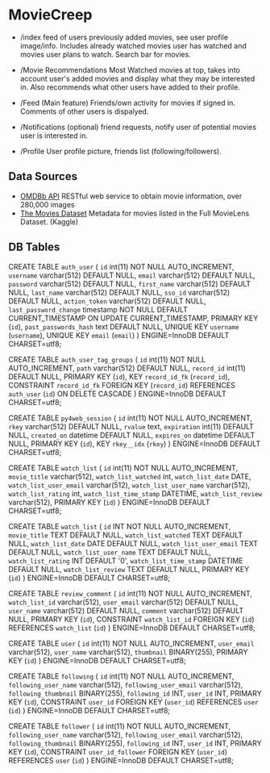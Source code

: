 # MovieCreep
- /index 
    feed of users previously added movies, see user profile image/info. Includes already watched movies user has watched and movies user plans to watch. Search bar for movies.

- /Movie Recommendations
Most Watched movies at top, takes into account user's added movies and display what they may be interested in. Also recommends what other users have added to their profile.

- /Feed (Main feature)
    Friends/own activity for movies if signed in. Comments of other users is dispalyed.

- /Notifications (optional)
    friend requests, notify user of potential movies user is interested in.

- /Profile 
    User profile picture, friends list (following/followers).

## Data Sources
- [OMDBb API](http://omdbapi.com/) RESTful web service to obtain movie information, over 280,000 images
- [The Movies Dataset](https://www.kaggle.com/rounakbanik/the-movies-dataset) Metadata for movies listed in the Full MovieLens Dataset. (Kaggle)




## DB Tables
CREATE TABLE `auth_user` (
  `id` int(11) NOT NULL AUTO_INCREMENT,
  `username` varchar(512) DEFAULT NULL,
  `email` varchar(512) DEFAULT NULL,
  `password` varchar(512) DEFAULT NULL,
  `first_name` varchar(512) DEFAULT NULL,
  `last_name` varchar(512) DEFAULT NULL,
  `sso_id` varchar(512) DEFAULT NULL,
  `action_token` varchar(512) DEFAULT NULL,
  `last_password_change` timestamp NOT NULL DEFAULT CURRENT_TIMESTAMP ON UPDATE CURRENT_TIMESTAMP,
  PRIMARY KEY (`id`),
  `past_passwords_hash` text DEFAULT NULL,
  UNIQUE KEY `username` (`username`),
  UNIQUE KEY `email` (`email`)
) ENGINE=InnoDB DEFAULT CHARSET=utf8;

CREATE TABLE `auth_user_tag_groups` (
  `id` int(11) NOT NULL AUTO_INCREMENT,
  `path` varchar(512) DEFAULT NULL,
  `record_id` int(11) DEFAULT NULL,
  PRIMARY KEY (`id`),
  KEY `record_id_fk` (`record_id`),
  CONSTRAINT `record_id_fk` FOREIGN KEY (`record_id`) REFERENCES `auth_user` (`id`) ON DELETE CASCADE
) ENGINE=InnoDB DEFAULT CHARSET=utf8;

CREATE TABLE `py4web_session` (
  `id` int(11) NOT NULL AUTO_INCREMENT,
  `rkey` varchar(512) DEFAULT NULL,
  `rvalue` text,
  `expiration` int(11) DEFAULT NULL,
  `created_on` datetime DEFAULT NULL,
  `expires_on` datetime DEFAULT NULL,
  PRIMARY KEY (`id`),
  KEY `rkey__idx` (`rkey`)
) ENGINE=InnoDB DEFAULT CHARSET=utf8;


CREATE TABLE `watch_list` (
  `id` int(11) NOT NULL AUTO_INCREMENT,
  `movie_title` varchar(512),
  `watch_list_watched` int,
  `watch_list_date` DATE,
  `watch_list_user_email` varchar(512),
  `watch_list_user_name` varchar(512),
  `watch_list_rating` int,
  `watch_list_time_stamp` DATETIME,
  `watch_list_review` varchar(512),
  PRIMARY KEY (`id`)
) ENGINE=InnoDB DEFAULT CHARSET=utf8;

CREATE TABLE `watch_list` (
	`id` INT NOT NULL AUTO_INCREMENT,
	`movie_title` TEXT DEFAULT NULL,
	`watch_list_watched` TEXT DEFAULT NULL,
	`watch_list_date` DATE DEFAULT NULL,
	`watch_list_user_email` TEXT DEFAULT NULL,
	`watch_list_user_name` TEXT DEFAULT NULL,
	`watch_list_rating` INT DEFAULT '0',
	`watch_list_time_stamp` DATETIME DEFAULT NULL,
	`watch_list_review` TEXT DEFAULT NULL, 
	PRIMARY KEY (`id`)
) ENGINE=InnoDB DEFAULT CHARSET=utf8;

CREATE TABLE `review_comment` (
  `id` int(11) NOT NULL AUTO_INCREMENT,
  `watch_list_id` varchar(512),
  `user_email` varchar(512) DEFAULT NULL,
  `user_name` varchar(512) DEFAULT NULL,
  `comment` varchar(512) DEFAULT NULL,
  PRIMARY KEY (`id`),
  CONSTRAINT `watch_list_id` FOREIGN KEY (`id`) REFERENCES `watch_list` (`id`)
) ENGINE=InnoDB DEFAULT CHARSET=utf8;

CREATE TABLE `user` (
  `id` int(11) NOT NULL AUTO_INCREMENT,
  `user_email` varchar(512),
  `user_name` varchar(512),
  `thumbnail` BINARY(255),
  PRIMARY KEY (`id`)
) ENGINE=InnoDB DEFAULT CHARSET=utf8;


CREATE TABLE `following` (
  `id` int(11) NOT NULL AUTO_INCREMENT,
  `following_user_name` varchar(512),
  `following_user_email` varchar(512),
  `following_thumbnail` BINARY(255),
  `following_id` INT,
  `user_id` INT,
  PRIMARY KEY (`id`),
  CONSTRAINT `user_id` FOREIGN KEY (`user_id`) REFERENCES `user` (`id`)
) ENGINE=InnoDB DEFAULT CHARSET=utf8;


CREATE TABLE `follower` (
  `id` int(11) NOT NULL AUTO_INCREMENT,
  `following_user_name` varchar(512),
  `following_user_email` varchar(512),
  `following_thumbnail` BINARY(255),
  `following_id` INT,
  `user_id` INT,
  PRIMARY KEY (`id`),
  CONSTRAINT `user_id_follower` FOREIGN KEY (`user_id`) REFERENCES `user` (`id`)
) ENGINE=InnoDB DEFAULT CHARSET=utf8;

